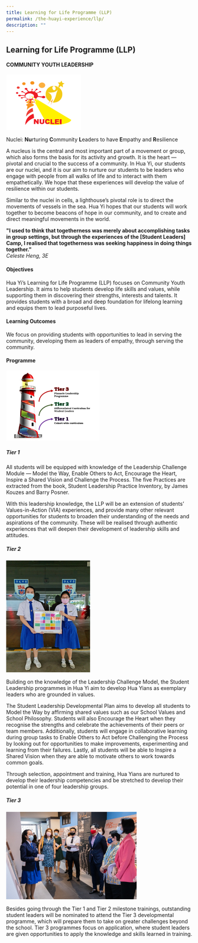 ```yaml
---
title: Learning for Life Programme (LLP)
permalink: /the-huayi-experience/llp/
description: ""
---
```

## Learning for Life Programme (LLP)

#### COMMUNITY YOUTH LEADERSHIP

<img src="/images/logo.png" style="width:40%">

Nuclei: **Nu**rturing **C**ommunity **L**eaders to have **E**mpathy and **R**esilience  

A nucleus is the central and most important part of a movement or group, which also forms the basis for its activity and growth. It is the heart — pivotal and crucial to the success of a community. In Hua Yi, our students are our nuclei, and it is our aim to nurture our students to be leaders who engage with people from all walks of life and to interact with them empathetically. We hope that these experiences will develop the value of resilience within our students.

Similar to the nuclei in cells, a lighthouse’s pivotal role is to direct the movements of vessels in the sea. Hua Yi hopes that our students will work together to become beacons of hope in our community, and to create and direct meaningful movements in the world.

**"I used to think that togetherness was merely about accomplishing tasks in group settings, but through the experiences of the \[Student Leaders\] Camp, I realised that togetherness was seeking happiness in doing things together."** <br>
_Celeste Heng, 3E_

#### Objectives

Hua Yi’s Learning for Life Programme (LLP) focuses on Community Youth Leadership. It aims to help students develop life skills and values, while supporting them in discovering their strengths, interests and talents. It provides students with a broad and deep foundation for lifelong learning and equips them to lead purposeful lives.

#### Learning Outcomes

We focus on providing students with opportunities to lead in serving the community, developing them as leaders of empathy, through serving the community.

#### Programme

<img src="/images/Lighthouse.jpg" style="width:50%">

##### Tier 1

All students will be equipped with knowledge of the Leadership Challenge Module — Model the Way, Enable Others to Act, Encourage the Heart, Inspire a Shared Vision and Challenge the Process. The five Practices are extracted from the book, Student Leadership Practice Inventory, by James Kouzes and Barry Posner.  
  
With this leadership knowledge, the LLP will be an extension of students’ Values-in-Action (VIA) experiences, and provide many other relevant opportunities for students to broaden their understanding of the needs and aspirations of the community. These will be realised through authentic experiences that will deepen their development of leadership skills and attitudes.

##### Tier 2

<img src="/images/20210517_100801.jpg" style="width:45%">

Building on the knowledge of the Leadership Challenge Model, the Student Leadership programmes in Hua Yi aim to develop Hua Yians as exemplary leaders who are grounded in values.  
  
The Student Leadership Developmental Plan aims to develop all students to Model the Way by affirming shared values such as our School Values and School Philosophy. Students will also Encourage the Heart when they recognise the strengths and celebrate the achievements of their peers or team members. Additionally, students will engage in collaborative learning during group tasks to Enable Others to Act before Challenging the Process by looking out for opportunities to make improvements, experimenting and learning from their failures. Lastly, all students will be able to Inspire a Shared Vision when they are able to motivate others to work towards common goals.  
  
Through selection, appointment and training, Hua Yians are nurtured to develop their leadership competencies and be stretched to develop their potential in one of four leadership groups.

##### Tier 3

<img src="/images/HYSS21 Awards Day Photos (63 of 240).jpg" style="width:70%">

Besides going through the Tier 1 and Tier 2 milestone trainings, outstanding student leaders will be nominated to attend the Tier 3 developmental programme, which will prepare them to take on greater challenges beyond the school. Tier 3 programmes focus on application, where student leaders are given opportunities to apply the knowledge and skills learned in training.
